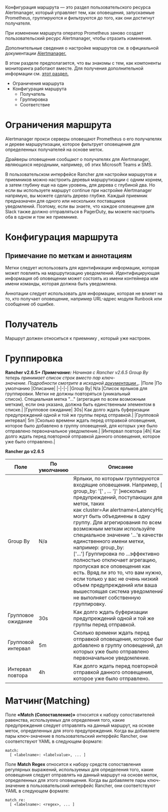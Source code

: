 Конфигурация маршрута — это раздел пользовательского ресурса Alertmanager, который управляет тем, как оповещения, запускаемые Prometheus, группируются и фильтруются до того, как они достигнут получателя.

При изменении маршрута оператор Prometheus заново создает пользовательский ресурс Alertmanager, чтобы отразить изменения.

Дополнительные сведения о настройке маршрутов см. в официальной документации [Alertmanager.](https://prometheus.io/docs/alerting/latest/configuration/#route)

В этом разделе предполагается, что вы знакомы с тем, как компоненты мониторинга работают вместе. Для получения дополнительной информации см. [этот раздел.](https://github.com/rancher/docs/blob/master/content/rancher/v2.6/en/monitoring-alerting/configuration/route/%7B%7B%3Cbaseurl%3E%7D%7D/rancher/v2.6/en/monitoring-alerting/how-monitoring-works)
-	Ограничения маршрута
-	Конфигурация маршрута
    +	Получатель
    +	Группировка
    +	Соответствие

# Ограничения маршрута

Alertmanager прокси серверы оповещают Prometheus о его получателях и дереве маршрутизации, которое фильтрует оповещения для определенных получателей на основе меток.

Драйверы оповещения сообщают о получателях для Alertmanager, являющихся неродными, например, об этих Microsoft Teams и SMS.

В пользовательском интерфейсе Rancher для настройки маршрутов и приемников можно настроить деревья маршрутизации с одним корнем, а затем глубину еще на один уровень, для дерева с глубиной два. Но если вы используете маршрут continue при настройке Alertmanager напрямую, вы можете сделать дерево глубже.
Каждый приемник предназначен для одного или нескольких поставщиков уведомлений. Поэтому, если вы знаете, что каждое оповещение для Slack также должно отправляться в PagerDuty, вы можете настроить оба в одном и том же приемнике.

# Конфигурация маршрута
## Примечание по меткам и аннотациям

Метки следует использовать для идентификации информации, которая может повлиять на маршрутизацию уведомлений. Идентифицирующая информация об оповещении может состоять из имени контейнера или имени команды, которая должна быть уведомлена.

Аннотации следует использовать для информации, которая не влияет на то, кто получает оповещение, например URL-адрес модуля Runbook или сообщение об ошибке.

# Получатель
Маршрут должен относиться к приемнику , который уже настроен.

# Группировка
**Rancher v2.6.5+**
***Примечание:** Начиная с Rancher v2.6.5 Group By теперь принимает список строк вместо пар ключ-значение. Подробности смотрите в исходной [документации .](https://github.com/prometheus-operator/prometheus-operator/blob/main/Documentation/api.md#route).* 
|Поле	|По умолчанию	|Описание|
|-|-|-|
|Group By|	N/a	|Список ярлыков для группировки. Метки не должны повторяться (уникальный список). Специальная метка "..." (агрегация по всем возможным меткам), если она указана, должна быть единственным элементом в списке.|
|Групповое ожидание|	30s|	Как долго ждать буферизации предупреждений одной и той же группы перед отправкой.|
|Групповой интервал|	5m	|Сколько времени ждать перед отправкой оповещения, которое было добавлено в группу оповещений, для которых уже было отправлено первоначальное уведомление.|
|Интервал повтора	|4h|	Как долго ждать перед повторной отправкой данного оповещения, которое уже было отправлено.|

**Rancher до v2.6.5**

|Поле	|По умолчанию	|Описание|
|-|-|-|
|Group By	|N/a	|Ярлыки, по которым группируются входящие оповещения. Например, [ group_by: '[' <labelname>, ... ']' ]несколько предупреждений, поступающих для меток, таких как cluster=Aи alertname=LatencyHigh, могут быть объединены в одну группу. Для агрегирования по всем возможным меткам используйте специальное значение '...'в качестве единственного имени метки, например: group_by: ['...'] Группировка по ...эффективно полностью отключает агрегацию, пропуская все оповещения как есть. Вряд ли это то, что вам нужно, если только у вас не очень низкий объем предупреждений или ваша вышестоящая система уведомлений не выполняет собственную группировку.
|Групповое ожидание|	30s	|Как долго ждать буферизации предупреждений одной и той же группы перед отправкой.|
|Групповой интервал|	5m	|Сколько времени ждать перед отправкой оповещения, которое было добавлено в группу оповещений, для которых уже было отправлено первоначальное уведомление.|
|Интервал повтора	|4h	|Как долго ждать перед повторной отправкой данного оповещения, которое уже было отправлено.|

# Матчинг(Matching)

Поле **«Match (Сопоставление)»** относится к набору сопоставителей равенства, используемых для определения того, какие предупреждения следует отправлять на данный маршрут, на основе меток, определенных для этого предупреждения. Когда вы добавляете пары ключ-значение в пользовательский интерфейс Rancher, они соответствуют YAML в следующем формате:
```
match:
  [ <labelname>: <labelvalue>, ... ]
```
Поле **Match Regex** относится к набору средств сопоставления регулярных выражений, используемых для определения того, какие оповещения следует отправлять на данный маршрут на основе меток, определенных для этого оповещения. Когда вы добавляете пары ключ-значение в пользовательский интерфейс Rancher, они соответствуют YAML в следующем формате:
```
match_re:
  [ <labelname>: <regex>, ... ]
```
